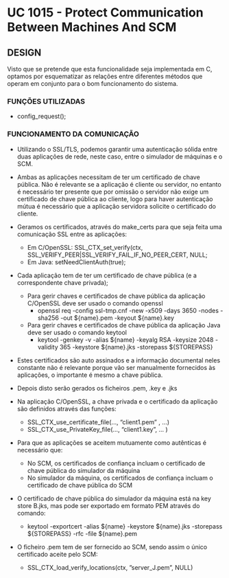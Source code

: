 # UC 1015 - Protect Communication Between Machines And SCM #

## DESIGN ##

Visto que se pretende que esta funcionalidade seja implementada em C, optamos por esquematizar as relações entre diferentes métodos que operam em conjunto para o bom funcionamento do sistema.

### FUNÇÕES UTILIZADAS ###

* config_request();

### FUNCIONAMENTO DA COMUNICAÇÃO ###

* Utilizando o SSL/TLS, podemos garantir uma autenticação sólida entre duas aplicações de rede, neste caso, entre o simulador de máquinas e o SCM.

* Ambas as aplicações necessitam de ter um certificado de chave pública. Não é relevante se a aplicação é cliente ou servidor, no entanto é necessário ter presente que por omissão o servidor não exige um certificado de chave pública ao cliente, logo para haver autenticação mútua é necessário que a aplicação servidora solicite o certificado do cliente.
* Geramos os certificados, através do make_certs para que seja feita uma comunicação SSL entre as aplicações:
    * Em C/OpenSSL: SSL_CTX_set_verify(ctx, SSL_VERIFY_PEER|SSL_VERIFY_FAIL_IF_NO_PEER_CERT, NULL;
    * Em Java: setNeedClientAuth(true);
* Cada aplicação tem de ter um certificado de chave pública (e a correspondente chave privada);
    * Para gerir chaves e certificados de chave pública da aplicação C/OpenSSL deve ser usado o comando openssl
        * openssl req -config ssl-tmp.cnf -new -x509 -days 3650 -nodes -sha256 -out ${name}.pem -keyout ${name}.key
    * Para gerir chaves e certificados de chave pública da aplicação Java deve ser usado o comando keytool
        * keytool -genkey -v -alias ${name} -keyalg RSA -keysize 2048 -validity 365 -keystore ${name}.jks -storepass ${STOREPASS}
* Estes certificados são auto assinados e a informação documental neles constante não é relevante porque vão ser manualmente fornecidos às aplicações, o importante é mesmo a chave pública.
* Depois disto serão gerados os ficheiros .pem, .key e .jks
* Na aplicação C/OpenSSL, a chave privada e o certificado da aplicação são definidos através das funções:
    * SSL_CTX_use_certificate_file(…, “client1.pem” , …)
    * SSL_CTX_use_PrivateKey_file(…, “client1.key”, … )

* Para que as aplicações se aceitem mutuamente como autênticas é necessário que:
    * No SCM, os certificados de confiança incluam o certificado de chave pública do simulador da máquina
    * No simulador da máquina, os certificados de confiança incluam o certificado de chave pública do SCM


* O certificado de chave pública do simulador da máquina está na key store B.jks, mas pode ser exportado em formato PEM através do comando:
    * keytool -exportcert -alias ${name} -keystore ${name}.jks -storepass ${STOREPASS} -rfc -file ${name}.pem
* O ficheiro .pem tem de ser fornecido ao SCM, sendo assim o único certificado aceite pelo SCM:
    * SSL_CTX_load_verify_locations(ctx, ”server_J.pem”, NULL)
